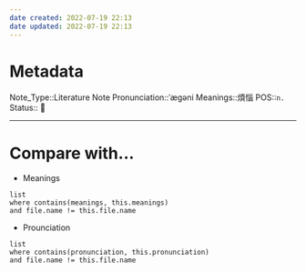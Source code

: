 ```yaml
---
date created: 2022-07-19 22:13
date updated: 2022-07-19 22:13
---
```


# Metadata

Note_Type::Literature Note
Pronunciation::ˈæɡəni
Meanings::煩惱
POS::`n.`
Status:: 👶

---

# Compare with...

- Meanings

```dataview
list
where contains(meanings, this.meanings)
and file.name != this.file.name
```

- Prounciation

```dataview
list
where contains(pronunciation, this.pronunciation)
and file.name != this.file.name
```
